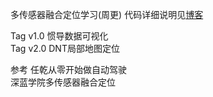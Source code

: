 多传感器融合定位学习(周更)
代码详细说明见[博客](https://blog.csdn.net/weixin_37684239/article/details/126571774?spm=1001.2014.3001.5502)

Tag v1.0 惯导数据可视化   
Tag v2.0 DNT局部地图定位


参考
任乾从零开始做自动驾驶  
深蓝学院多传感器融合定位
